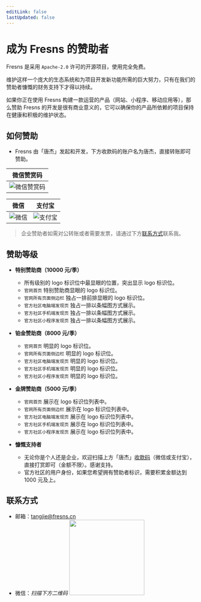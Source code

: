 ```yaml
---
editLink: false
lastUpdated: false
---
```


# 成为 Fresns 的赞助者

Fresns 是采用 `Apache-2.0` 许可的开源项目，使用完全免费。

维护这样一个庞大的生态系统和为项目开发新功能所需的巨大努力，只有在我们的赞助者慷慨的财务支持下才得以持续。

如果你正在使用 Fresns 构建一款运营的产品（网站、小程序、移动应用等），那么赞助 Fresns 的开发是很有商业意义的，它可以确保你的产品所依赖的项目保持在健康和积极的维护状态。

## 如何赞助

- Fresns 由「唐杰」发起和开发，下方收款码的账户名为唐杰，直接转账即可赞助。

| 微信赞赏码 |
| :---: |
| ![微信赞赏码](https://cdn.fresns.cn/images/qr-wechatpay-reward.jpg) |

| 微信 | 支付宝 |
| :---: | :---: |
| ![微信](https://cdn.fresns.cn/images/qr-wechatpay.png) | ![支付宝](https://cdn.fresns.cn/images/qr-alipay.png) |

> 企业赞助者如需对公转账或者需要发票，请通过下方[联系方式](#联系方式)联系我。

## 赞助等级

- **特别赞助商（10000 元/季）**
    - 所有级别的 logo 标识位中最显眼的位置，突出显示 logo 标识位。
    - `官网首页` 特别赞助商显眼的 logo 标识位。
    - `官网所有页面侧边栏` 独占一排前排显眼的 logo 标识位。
    - `官方社区电脑端发现页` 独占一排以条幅图方式展示。
    - `官方社区手机端发现页` 独占一排以条幅图方式展示。
    - `官方社区小程序发现页` 独占一排以条幅图方式展示。

- **铂金赞助商（8000 元/季）**
    - `官网首页` 明显的 logo 标识位。
    - `官网所有页面侧边栏` 明显的 logo 标识位。
    - `官方社区电脑端发现页` 明显的 logo 标识位。
    - `官方社区手机端发现页` 明显的 logo 标识位。
    - `官方社区小程序发现页` 明显的 logo 标识位。

- **金牌赞助商（5000 元/季）**
    - `官网首页` 展示在 logo 标识位列表中。
    - `官网所有页面侧边栏` 展示在 logo 标识位列表中。
    - `官方社区电脑端发现页` 展示在 logo 标识位列表中。
    - `官方社区手机端发现页` 展示在 logo 标识位列表中。
    - `官方社区小程序发现页` 展示在 logo 标识位列表中。

- **慷慨支持者**
    - 无论你是个人还是企业，欢迎扫描上方「唐杰」[收款码](#如何赞助)（微信或支付宝），直接打赏即可（金额不限）。感谢支持。
    - 官方社区的用户身份，如果您希望拥有赞助者标识，需要积累金额达到 1000 元及上。

## 联系方式

- 邮箱：[tangjie@fresns.cn](mailto:tangjie@fresns.cn)
- 微信：*扫描下方二维码*
    <img src="https://cdn.fresns.cn/wiki/images/wechat-tangjie.jpg" width="200">
